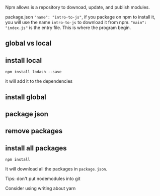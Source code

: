 Npm allows is a repository to downoad, update, and publish modules.

package.json
`"name": "intro-to-js"`, if you package on npm to install it, you will use the name `intro-to-js` to download it from npm.
`"main": "index.js"` is the entry file. This is where the program begin.

## global vs local
## install local
```
npm install lodash --save
``` 
it will add it to the dependencies
## install global
## package json
## remove packages
## install all packages
```
npm install
```
It will download all the packages in `package.json`.

Tips: don't put nodemodules  into git


Consider using writing about yarn